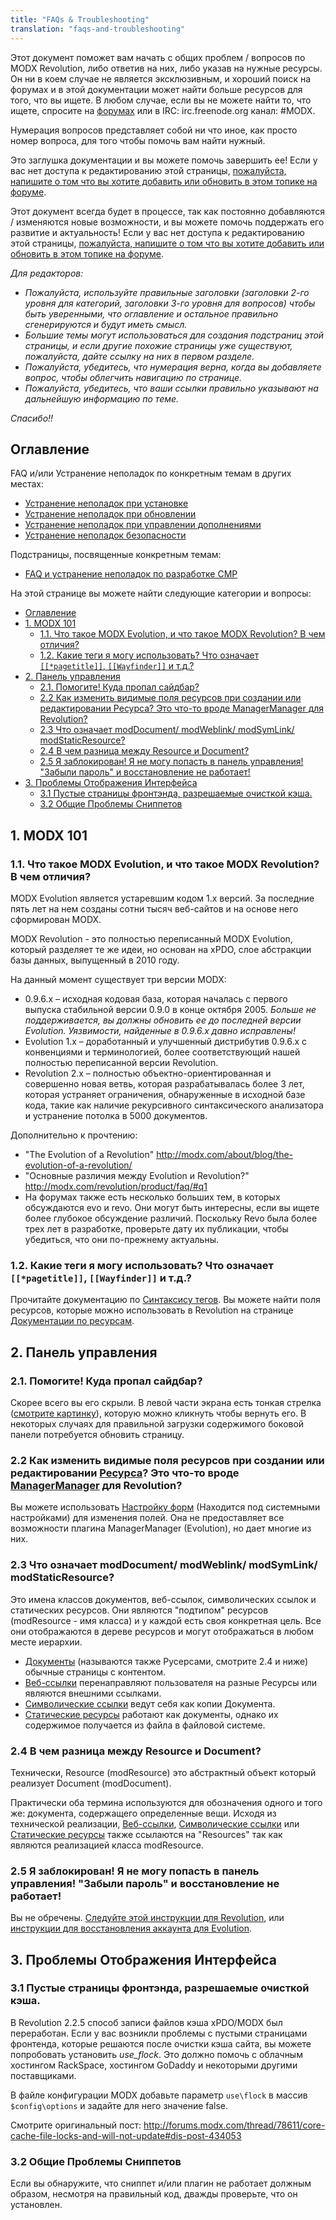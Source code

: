 ```yaml
---
title: "FAQs & Troubleshooting"
translation: "faqs-and-troubleshooting"
---
```


Этот документ поможет вам начать с общих проблем / вопросов по MODX Revolution, либо ответив на них, либо указав на нужные ресурсы.  Он ни в коем случае не является эксклюзивным, и хороший поиск на форумах и в этой документации может найти больше ресурсов для того, что вы ищете. В любом случае, если вы не можете найти то, что ищете, спросите на [форумах](http://forums.modx.com) или в IRC: irc.freenode.org канал: #MODX.

Нумерация вопросов представляет собой ни что иное, как просто номер вопроса, для того чтобы помочь вам найти нужный.

Это заглушка документации и вы можете помочь завершить ее! Если у вас нет доступа к редактированию этой страницы, [пожалуйста, напишите о том что вы хотите добавить или обновить в этом топике на форуме](http://forums.modx.com/thread/72123/faqs-troubleshooting-on-the-rtfm).

Этот документ всегда будет в процессе, так как постоянно добавляются / изменяются новые возможности, и вы можете помочь поддержать его развитие и актуальность! Если у вас нет доступа к редактированию этой страницы, [пожалуйста, напишите о том что вы хотите добавить или обновить в этом топике на форуме](http://forums.modx.com/thread/72123/faqs-troubleshooting-on-the-rtfm).

_Для редакторов:_

- _Пожалуйста, используйте правильные заголовки (заголовки 2-го уровня для категорий, заголовки 3-го уровня для вопросов) чтобы быть уверенными, что оглавление и остальное правильно сгенерируются и будут иметь смысл._
- _Большие темы могут использоваться для создания подстраниц этой страницы, и если другие похожие страницы уже существуют, пожалуйста, дайте ссылку на них в первом разделе._
- _Пожалуйста, убедитесь, что нумерация верна, когда вы добавляете вопрос, чтобы облегчить навигацию по странице._
- _Пожалуйста, убедитесь, что ваши ссылки правильно указывают на дальнейшую информацию по теме._

_Спасибо!!_



## Оглавление

FAQ и/или Устранение неполадок по конкретным темам в других местах:

- [Устранение неполадок при установке](getting-started/installation/troubleshooting-installation "Устранение неполадок при установке")
- [Устранение неполадок при обновлении](administering-your-site/upgrading-modx/troubleshooting-upgrades "Устранение неполадок при обновлении")
- [Устранение неполадок при управлении дополнениями](administering-your-site/installing-a-package/troubleshooting-package-management "Устранение неполадок при управлении дополнениями")
- [Устранение неполадок безопасности](administering-your-site/security/troubleshooting-security "Устранение неполадок безопасности")

Подстраницы, посвященные конкретным темам:

- [FAQ и устранение неполадок по разработке CMP](faqs-and-troubleshooting/cmp-development-faqs-and-troubleshooting "FAQ и устранение неполадок по разработке CMP")

На этой странице вы можете найти следующие категории и вопросы:

- [Оглавление](#%D0%BE%D0%B3%D0%BB%D0%B0%D0%B2%D0%BB%D0%B5%D0%BD%D0%B8%D0%B5)
- [1. MODX 101](#1-modx-101)
  - [1.1. Что такое MODX Evolution, и что такое MODX Revolution? В чем отличия?](#11-%D1%87%D1%82%D0%BE-%D1%82%D0%B0%D0%BA%D0%BE%D0%B5-modx-evolution-%D0%B8-%D1%87%D1%82%D0%BE-%D1%82%D0%B0%D0%BA%D0%BE%D0%B5-modx-revolution-%D0%B2-%D1%87%D0%B5%D0%BC-%D0%BE%D1%82%D0%BB%D0%B8%D1%87%D0%B8%D1%8F)
  - [1.2. Какие теги я могу использовать? Что означает `[[*pagetitle]]`, `[[Wayfinder]]` и т.д.?](#12-%D0%BA%D0%B0%D0%BA%D0%B8%D0%B5-%D1%82%D0%B5%D0%B3%D0%B8-%D1%8F-%D0%BC%D0%BE%D0%B3%D1%83-%D0%B8%D1%81%D0%BF%D0%BE%D0%BB%D1%8C%D0%B7%D0%BE%D0%B2%D0%B0%D1%82%D1%8C-%D1%87%D1%82%D0%BE-%D0%BE%D0%B7%D0%BD%D0%B0%D1%87%D0%B0%D0%B5%D1%82-pagetitle-wayfinder-%D0%B8-%D1%82%D0%B4)
- [2. Панель управления](#2-%D0%BF%D0%B0%D0%BD%D0%B5%D0%BB%D1%8C-%D1%83%D0%BF%D1%80%D0%B0%D0%B2%D0%BB%D0%B5%D0%BD%D0%B8%D1%8F)
  - [2.1. Помогите! Куда пропал сайдбар?](#21-%D0%BF%D0%BE%D0%BC%D0%BE%D0%B3%D0%B8%D1%82%D0%B5-%D0%BA%D1%83%D0%B4%D0%B0-%D0%BF%D1%80%D0%BE%D0%BF%D0%B0%D0%BB-%D1%81%D0%B0%D0%B9%D0%B4%D0%B1%D0%B0%D1%80)
  - [2.2 Как изменить видимые поля ресурсов при создании или редактировании Ресурса? Это что-то вроде ManagerManager для Revolution?](#22-%D0%BA%D0%B0%D0%BA-%D0%B8%D0%B7%D0%BC%D0%B5%D0%BD%D0%B8%D1%82%D1%8C-%D0%B2%D0%B8%D0%B4%D0%B8%D0%BC%D1%8B%D0%B5-%D0%BF%D0%BE%D0%BB%D1%8F-%D1%80%D0%B5%D1%81%D1%83%D1%80%D1%81%D0%BE%D0%B2-%D0%BF%D1%80%D0%B8-%D1%81%D0%BE%D0%B7%D0%B4%D0%B0%D0%BD%D0%B8%D0%B8-%D0%B8%D0%BB%D0%B8-%D1%80%D0%B5%D0%B4%D0%B0%D0%BA%D1%82%D0%B8%D1%80%D0%BE%D0%B2%D0%B0%D0%BD%D0%B8%D0%B8-%D1%80%D0%B5%D1%81%D1%83%D1%80%D1%81%D0%B0-%D1%8D%D1%82%D0%BE-%D1%87%D1%82%D0%BE-%D1%82%D0%BE-%D0%B2%D1%80%D0%BE%D0%B4%D0%B5-managermanager-%D0%B4%D0%BB%D1%8F-revolution)
  - [2.3 Что означает modDocument/ modWeblink/ modSymLink/ modStaticResource?](#23-%D1%87%D1%82%D0%BE-%D0%BE%D0%B7%D0%BD%D0%B0%D1%87%D0%B0%D0%B5%D1%82-moddocument-modweblink-modsymlink-modstaticresource)
  - [2.4 В чем разница между Resource и Document?](#24-%D0%B2-%D1%87%D0%B5%D0%BC-%D1%80%D0%B0%D0%B7%D0%BD%D0%B8%D1%86%D0%B0-%D0%BC%D0%B5%D0%B6%D0%B4%D1%83-resource-%D0%B8-document)
  - [2.5 Я заблокирован! Я не могу попасть в панель управления! "Забыли пароль" и восстановление не работает!](#25-%D1%8F-%D0%B7%D0%B0%D0%B1%D0%BB%D0%BE%D0%BA%D0%B8%D1%80%D0%BE%D0%B2%D0%B0%D0%BD-%D1%8F-%D0%BD%D0%B5-%D0%BC%D0%BE%D0%B3%D1%83-%D0%BF%D0%BE%D0%BF%D0%B0%D1%81%D1%82%D1%8C-%D0%B2-%D0%BF%D0%B0%D0%BD%D0%B5%D0%BB%D1%8C-%D1%83%D0%BF%D1%80%D0%B0%D0%B2%D0%BB%D0%B5%D0%BD%D0%B8%D1%8F-%22%D0%B7%D0%B0%D0%B1%D1%8B%D0%BB%D0%B8-%D0%BF%D0%B0%D1%80%D0%BE%D0%BB%D1%8C%22-%D0%B8-%D0%B2%D0%BE%D1%81%D1%81%D1%82%D0%B0%D0%BD%D0%BE%D0%B2%D0%BB%D0%B5%D0%BD%D0%B8%D0%B5-%D0%BD%D0%B5-%D1%80%D0%B0%D0%B1%D0%BE%D1%82%D0%B0%D0%B5%D1%82)
- [3. Проблемы Отображения Интерфейса](#3-%D0%BF%D1%80%D0%BE%D0%B1%D0%BB%D0%B5%D0%BC%D1%8B-%D0%BE%D1%82%D0%BE%D0%B1%D1%80%D0%B0%D0%B6%D0%B5%D0%BD%D0%B8%D1%8F-%D0%B8%D0%BD%D1%82%D0%B5%D1%80%D1%84%D0%B5%D0%B9%D1%81%D0%B0)
  - [3.1 Пустые страницы фронтэнда, разрешаемые очисткой кэша.](#31-%D0%BF%D1%83%D1%81%D1%82%D1%8B%D0%B5-%D1%81%D1%82%D1%80%D0%B0%D0%BD%D0%B8%D1%86%D1%8B-%D1%84%D1%80%D0%BE%D0%BD%D1%82%D1%8D%D0%BD%D0%B4%D0%B0-%D1%80%D0%B0%D0%B7%D1%80%D0%B5%D1%88%D0%B0%D0%B5%D0%BC%D1%8B%D0%B5-%D0%BE%D1%87%D0%B8%D1%81%D1%82%D0%BA%D0%BE%D0%B9-%D0%BA%D1%8D%D1%88%D0%B0)
  - [3.2 Общие Проблемы Сниппетов](#32-%D0%BE%D0%B1%D1%89%D0%B8%D0%B5-%D0%BF%D1%80%D0%BE%D0%B1%D0%BB%D0%B5%D0%BC%D1%8B-%D1%81%D0%BD%D0%B8%D0%BF%D0%BF%D0%B5%D1%82%D0%BE%D0%B2)



## 1. MODX 101

### 1.1. Что такое MODX Evolution, и что такое MODX Revolution? В чем отличия?

MODX Evolution является устаревшим кодом 1.x версий. За последние пять лет на нем созданы сотни тысяч веб-сайтов и на основе него сформирован MODX.

MODX Revolution - это полностью переписанный MODX Evolution, который разделяет те же идеи, но основан на xPDO, слое абстракции базы данных, выпущенный в 2010 году.

На данный момент существует три версии MODX:

- 0.9.6.x – исходная кодовая база, которая началась с первого выпуска стабильной версии 0.9.0 в конце октября 2005. _Больше не поддерживается, вы должны обновить ее до последней версии Evolution. Уязвимости, найденные в 0.9.6.x давно исправлены!_
- Evolution 1.x – доработанный и улучшенный дистрибутив 0.9.6.x с конвенциями и терминологией, более соответствующий нашей полностью переписанной версии Revolution.
- Revolution 2.x – полностью объектно-ориентированная и совершенно новая ветвь, которая разрабатывалась более 3 лет, которая устраняет ограничения, обнаруженные в исходной базе кода, такие как наличие рекурсивного синтаксического анализатора и устранение потолка в 5000 документов.

Дополнительно к прочтению:

- "The Evolution of a Revolution" <http://modx.com/about/blog/the-evolution-of-a-revolution/>
- "Основные различия между Evolution и Revolution?" <http://modx.com/revolution/product/faq/#q1>
- На форумах также есть несколько больших тем, в которых обсуждаются evo и revo. Они могут быть интересны, если вы ищете более глубокое обсуждение различий. Поскольку Revo была более трех лет в разработке, проверьте дату их публикации, чтобы убедиться, что они по-прежнему актуальны.

### 1.2. Какие теги я могу использовать? Что означает `[[*pagetitle]]`, `[[Wayfinder]]` и т.д.?

Прочитайте документацию по [Синтаксису тегов](making-sites-with-modx/tag-syntax "Синтакс тегов"). Вы можете найти поля ресурсов, которые можно использовать в Revolution на странице [Документации по ресурсам](making-sites-with-modx/structuring-your-site/resources "Ресурсы").

## 2. Панель управления

### 2.1. Помогите! Куда пропал сайдбар?

Скорее всего вы его скрыли. В левой части экрана есть тонкая стрелка ([смотрите картинку](/download/attachments/36634926/subtlearrow.PNG?version=1&modificationDate=1322402411000)), которую можно кликнуть чтобы вернуть его. В некоторых случаях для правильной загрузки содержимого боковой панели потребуется обновить страницу.

### 2.2  Как изменить видимые поля ресурсов при создании или редактировании [Ресурса](/display/revolution20/Resource "Resource")? Это что-то вроде [ManagerManager](http://modx.com/extras/package/managermanager) для Revolution?

Вы можете использовать [Настройку форм](/display/revolution20/Form+Customization "Настройка форм") (Находится под системными настройками) для изменения полей. Она не предоставляет все возможности плагина ManagerManager (Evolution), но дает многие из них.

### 2.3 Что означает modDocument/ modWeblink/ modSymLink/ modStaticResource?

Это имена классов документов, веб-ссылок, символических ссылок и статических ресурсов. Они являются "подтипом" ресурсов (modResource - имя класса) и у каждой есть своя конкретная цель. Все они отображаются в дереве ресурсов и могут отображаться в любом месте иерархии.

- [Документы](making-sites-with-modx/structuring-your-site/resources "Ресурсы") (называются также Русерсами, смотрите 2.4 и ниже) обычные страницы с контентом.
- [Веб-ссылки](making-sites-with-modx/structuring-your-site/resources/weblink "Веб-ссылки") перенаправляют пользователя на разные Ресурсы или являются внешними ссылками.
- [Символические ссылки](making-sites-with-modx/structuring-your-site/resources/symlink "Symlink") ведут себя как копии Документа.
- [Статические ресурсы](making-sites-with-modx/structuring-your-site/resources/static-resource "Статические ресурсы") работают как документы, однако их содержимое получается из файла в файловой системе.

### 2.4 В чем разница между Resource и Document?

Технически, Resource (modResource) это абстрактный объект который реализует Document (modDocument).

Практически оба термина используются для обозначения одного и того же: документа, содержащего определенные вещи. Исходя из технической реализации, [Веб-ссылки](making-sites-with-modx/structuring-your-site/resources/weblink "Веб-ссылки"), [Символические ссылки](making-sites-with-modx/structuring-your-site/resources/symlink "Символические ссылки") или [Статические ресурсы](making-sites-with-modx/structuring-your-site/resources/static-resource "Статические ресурсы") также ссылаются на "Resources" так как являются реализацией класса modResource.

### 2.5 Я заблокирован! Я не могу попасть в панель управления! "Забыли пароль" и восстановление не работает!

Вы не обречены. [Следуйте этой инструкции для Revolution](administering-your-site/security/troubleshooting-security/resetting-a-user-password-manually "Ручной сброс пароля"), или [инструкции для восстановления аккаунта для Evolution](/evolution/1.0/administration/manager-users/reset-your-password-unblock-your-user "Сброс пароля - Разблокирование Пользователя").

## 3. Проблемы Отображения Интерфейса

### 3.1 Пустые страницы фронтэнда, разрешаемые очисткой кэша.

В Revolution 2.2.5 способ записи файлов кэша xPDO/MODX был переработан. Если у вас возникли проблемы с пустыми страницами фронтенда, которые решаются после очистки кэша сайта, вы можете попробовать установить _use\_flock_. Это должно помочь с облачным хостингом RackSpace, хостингом GoDaddy и некоторыми другими поставщиками.

В файле конфигурации MODX добавьте параметр `use\flock` в массив `$config\options` и задайте для него значение false.

Смотрите оригинальный пост: <http://forums.modx.com/thread/78611/core-cache-file-locks-and-will-not-update#dis-post-434053>

### 3.2 Общие Проблемы Сниппетов

Если вы обнаружите, что сниппет и/или плагин не работает должным образом, несмотря на правильный код, дважды проверьте, что он установлен.